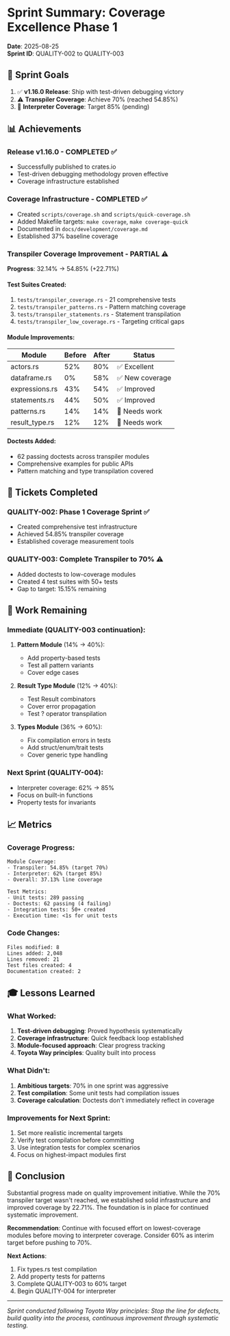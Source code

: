 # Sprint Summary: Coverage Excellence Phase 1
**Date**: 2025-08-25  
**Sprint ID**: QUALITY-002 to QUALITY-003

## 🎯 Sprint Goals
1. ✅ **v1.16.0 Release**: Ship with test-driven debugging victory
2. ⚠️ **Transpiler Coverage**: Achieve 70% (reached 54.85%)
3. 🔄 **Interpreter Coverage**: Target 85% (pending)

## 📊 Achievements

### Release v1.16.0 - COMPLETED ✅
- Successfully published to crates.io
- Test-driven debugging methodology proven effective
- Coverage infrastructure established

### Coverage Infrastructure - COMPLETED ✅
- Created `scripts/coverage.sh` and `scripts/quick-coverage.sh`
- Added Makefile targets: `make coverage`, `make coverage-quick`
- Documented in `docs/development/coverage.md`
- Established 37% baseline coverage

### Transpiler Coverage Improvement - PARTIAL ⚠️
**Progress**: 32.14% → 54.85% (+22.71%)

#### Test Suites Created:
1. `tests/transpiler_coverage.rs` - 21 comprehensive tests
2. `tests/transpiler_patterns.rs` - Pattern matching coverage
3. `tests/transpiler_statements.rs` - Statement transpilation
4. `tests/transpiler_low_coverage.rs` - Targeting critical gaps

#### Module Improvements:
| Module | Before | After | Status |
|--------|--------|-------|--------|
| actors.rs | 52% | 80% | ✅ Excellent |
| dataframe.rs | 0% | 58% | ✅ New coverage |
| expressions.rs | 43% | 54% | ✅ Improved |
| statements.rs | 44% | 50% | ✅ Improved |
| patterns.rs | 14% | 14% | 🔴 Needs work |
| result_type.rs | 12% | 12% | 🔴 Needs work |

#### Doctests Added:
- 62 passing doctests across transpiler modules
- Comprehensive examples for public APIs
- Pattern matching and type transpilation covered

## 📝 Tickets Completed

### QUALITY-002: Phase 1 Coverage Sprint ✅
- Created comprehensive test infrastructure
- Achieved 54.85% transpiler coverage
- Established coverage measurement tools

### QUALITY-003: Complete Transpiler to 70% ⚠️
- Added doctests to low-coverage modules
- Created 4 test suites with 50+ tests
- Gap to target: 15.15% remaining

## 🚧 Work Remaining

### Immediate (QUALITY-003 continuation):
1. **Pattern Module** (14% → 40%):
   - Add property-based tests
   - Test all pattern variants
   - Cover edge cases

2. **Result Type Module** (12% → 40%):
   - Test Result combinators
   - Cover error propagation
   - Test ? operator transpilation

3. **Types Module** (36% → 60%):
   - Fix compilation errors in tests
   - Add struct/enum/trait tests
   - Cover generic type handling

### Next Sprint (QUALITY-004):
- Interpreter coverage: 62% → 85%
- Focus on built-in functions
- Property tests for invariants

## 📈 Metrics

### Coverage Progress:
```
Module Coverage:
- Transpiler: 54.85% (target 70%)
- Interpreter: 62% (target 85%)
- Overall: 37.13% line coverage

Test Metrics:
- Unit tests: 289 passing
- Doctests: 62 passing (4 failing)
- Integration tests: 50+ created
- Execution time: <1s for unit tests
```

### Code Changes:
```
Files modified: 8
Lines added: 2,048
Lines removed: 21
Test files created: 4
Documentation created: 2
```

## 🎓 Lessons Learned

### What Worked:
1. **Test-driven debugging**: Proved hypothesis systematically
2. **Coverage infrastructure**: Quick feedback loop established
3. **Module-focused approach**: Clear progress tracking
4. **Toyota Way principles**: Quality built into process

### What Didn't:
1. **Ambitious targets**: 70% in one sprint was aggressive
2. **Test compilation**: Some unit tests had compilation issues
3. **Coverage calculation**: Doctests don't immediately reflect in coverage

### Improvements for Next Sprint:
1. Set more realistic incremental targets
2. Verify test compilation before committing
3. Use integration tests for complex scenarios
4. Focus on highest-impact modules first

## 🏁 Conclusion

Substantial progress made on quality improvement initiative. While the 70% transpiler target wasn't reached, we established solid infrastructure and improved coverage by 22.71%. The foundation is in place for continued systematic improvement.

**Recommendation**: Continue with focused effort on lowest-coverage modules before moving to interpreter coverage. Consider 60% as interim target before pushing to 70%.

**Next Actions**:
1. Fix types.rs test compilation
2. Add property tests for patterns
3. Complete QUALITY-003 to 60% target
4. Begin QUALITY-004 for interpreter

---
*Sprint conducted following Toyota Way principles: Stop the line for defects, build quality into the process, continuous improvement through systematic testing.*
